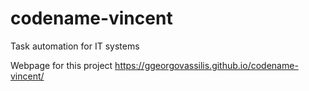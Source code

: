 # codename-vincent
Task automation for IT systems

Webpage for this project https://ggeorgovassilis.github.io/codename-vincent/
